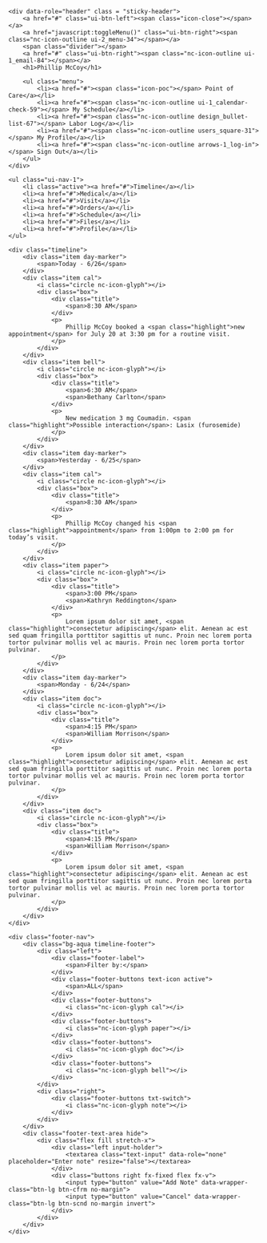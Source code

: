 	<div data-role="header" class = "sticky-header">
        <a href="#" class="ui-btn-left"><span class="icon-close"></span></a>
        <a href="javascript:toggleMenu()" class="ui-btn-right"><span class="nc-icon-outline ui-2_menu-34"></span></a>
        <span class="divider"></span>
        <a href="#" class="ui-btn-right"><span class="nc-icon-outline ui-1_email-84"></span></a>
        <h1>Phillip McCoy</h1>

        <ul class="menu">
            <li><a href="#"><span class="icon-poc"></span> Point of Care</a></li>
            <li><a href="#"><span class="nc-icon-outline ui-1_calendar-check-59"></span> My Schedule</a></li>
            <li><a href="#"><span class="nc-icon-outline design_bullet-list-67"></span> Labor Log</a></li>
            <li><a href="#"><span class="nc-icon-outline users_square-31"></span> My Profile</a></li>
            <li><a href="#"><span class="nc-icon-outline arrows-1_log-in"></span> Sign Out</a></li>
        </ul>
    </div>

	<ul class="ui-nav-1">
	    <li class="active"><a href="#">Timeline</a></li>
	    <li><a href="#">Medical</a></li>
	    <li><a href="#">Visit</a></li>
	    <li><a href="#">Orders</a></li>
	    <li><a href="#">Schedule</a></li>
	    <li><a href="#">Files</a></li>
	    <li><a href="#">Profile</a></li>
	</ul>

	<div class="timeline">
		<div class="item day-marker">
			<span>Today - 6/26</span>
		</div>
		<div class="item cal">
			<i class="circle nc-icon-glyph"></i>
			<div class="box">
				<div class="title">
					<span>8:30 AM</span>
				</div>
				<p>
					Phillip McCoy booked a <span class="highlight">new appointment</span> for July 20 at 3:30 pm for a routine visit.
				</p>
			</div>
		</div>
		<div class="item bell">
			<i class="circle nc-icon-glyph"></i>
			<div class="box">
				<div class="title">
					<span>6:30 AM</span>
					<span>Bethany Carlton</span>
				</div>
				<p>
					New medication 3 mg Coumadin. <span class="highlight">Possible interaction</span>: Lasix (furosemide)
				</p>
			</div>
		</div>
		<div class="item day-marker">
			<span>Yesterday - 6/25</span>
		</div>
		<div class="item cal">
			<i class="circle nc-icon-glyph"></i>
			<div class="box">
				<div class="title">
					<span>8:30 AM</span>
				</div>
				<p>
					Phillip McCoy changed his <span class="highlight">appointment</span> from 1:00pm to 2:00 pm for today’s visit.
				</p>
			</div>
		</div>
		<div class="item paper">
			<i class="circle nc-icon-glyph"></i>
			<div class="box">
				<div class="title">
					<span>3:00 PM</span>
					<span>Kathryn Reddington</span>
				</div>
				<p>
					Lorem ipsum dolor sit amet, <span class="highlight">consectetur adipiscing</span> elit. Aenean ac est sed quam fringilla porttitor sagittis ut nunc. Proin nec lorem porta tortor pulvinar mollis vel ac mauris. Proin nec lorem porta tortor pulvinar.
				</p>
			</div>
		</div>
		<div class="item day-marker">
			<span>Monday - 6/24</span>
		</div>
		<div class="item doc">
			<i class="circle nc-icon-glyph"></i>
			<div class="box">
				<div class="title">
					<span>4:15 PM</span>
					<span>William Morrison</span>
				</div>
				<p>
					Lorem ipsum dolor sit amet, <span class="highlight">consectetur adipiscing</span> elit. Aenean ac est sed quam fringilla porttitor sagittis ut nunc. Proin nec lorem porta tortor pulvinar mollis vel ac mauris. Proin nec lorem porta tortor pulvinar.
				</p>
			</div>
		</div>
		<div class="item doc">
			<i class="circle nc-icon-glyph"></i>
			<div class="box">
				<div class="title">
					<span>4:15 PM</span>
					<span>William Morrison</span>
				</div>
				<p>
					Lorem ipsum dolor sit amet, <span class="highlight">consectetur adipiscing</span> elit. Aenean ac est sed quam fringilla porttitor sagittis ut nunc. Proin nec lorem porta tortor pulvinar mollis vel ac mauris. Proin nec lorem porta tortor pulvinar.
				</p>
			</div>
		</div>
	</div>

	<div class="footer-nav">
		<div class="bg-aqua timeline-footer">
			<div class="left">
				<div class="footer-label">
					<span>Filter by:</span>
				</div>
				<div class="footer-buttons text-icon active">
					<span>ALL</span>
				</div>
				<div class="footer-buttons">
					<i class="nc-icon-glyph cal"></i>
				</div>
				<div class="footer-buttons">
					<i class="nc-icon-glyph paper"></i>
				</div>
				<div class="footer-buttons">
					<i class="nc-icon-glyph doc"></i>
				</div>
				<div class="footer-buttons">
					<i class="nc-icon-glyph bell"></i>
				</div>
			</div>
			<div class="right">
				<div class="footer-buttons txt-switch">
					<i class="nc-icon-glyph note"></i>
				</div>
			</div>
		</div>
		<div class="footer-text-area hide">
			<div class="flex fill stretch-x">
				<div class="left input-holder">
					<textarea class="text-input" data-role="none" placeholder="Enter note" resize="false"></textarea>
				</div>
				<div class="buttons right fx-fixed flex fx-v">
					<input type="button" value="Add Note" data-wrapper-class="btn-lg btn-cfrm no-margin">
					<input type="button" value="Cancel" data-wrapper-class="btn-lg btn-scnd no-margin invert">
				</div>
			</div>
		</div>
	</div>
